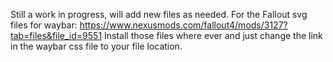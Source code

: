 Still a work in progress, will add new files as needed.
For the Fallout svg files for waybar: https://www.nexusmods.com/fallout4/mods/3127?tab=files&file_id=9551
Install those files where ever and just change the link in the waybar css file to your file location.
